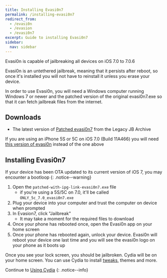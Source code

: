 ```yaml
---
title: Installing Evasi0n7
permalink: /installing-evasi0n7
redirect_from:
  - /evasi0n
  - /evasion
  - /evasi0n7
excerpt: Guide to installing Evasi0n7
sidebar:
  nav: sidebar
---
```


Evasi0n is capable of jailbreaking all devices on iOS 7.0 to 7.0.6

Evasi0n is an untethered jailbreak, meaning that it persists after reboot, so once it's installed you will not have to reinstall it unless you erase your device.

In order to use Evasi0n, you will need a Windows computer running Windows 7 or newer and the patched version of the original evasi0n7.exe so that it can fetch jailbreak files from the internet.

<!-- Technically you can run it on Mojave or older but I don't have access to that so I can't write about it -->

## Downloads

- The latest version of [Patched evasi0n7](https://mega.nz/folder/k4FAXCIB#Fk7pxs6ikYzL3YBvAGX5ig/file/1wc0HZgQ) from the Legacy JB Archive

If you are using an iPhone 5S or 5C on iOS 7.0 (Build 11A466) you will need [this version of evasi0n](https://mega.nz/folder/k4FAXCIB#Fk7pxs6ikYzL3YBvAGX5ig/file/Z1MC2ZaS) instead of the one above
## Installing Evasi0n7

If your device has been OTA updated to its current version of iOS 7, you may encounter a bootloop
{: .notice--warning}


1. Open the `patched-with-ipg-link-evasi0n7.exe` file
   - if you're using a 5S/5C on 7.0, it'll be called `ONLY_5c_7.0_evasi0n7.exe`
1. Plug your device into your computer and trust the computer on device when prompted
1. In Evasion7, click "Jailbreak"
   - It may take a moment for the required files to download
1. Once your phone has rebooted once, open the Evasi0n app on your home screen
1. Once your phone has rebooted again, unlock your device. Evasi0n will reboot your device one last time and you will see the evasi0n logo on your phone as it boots up

Once you see your lock screen, you should be jailbroken. Cydia will be on your home screen. You can use Cydia to install [tweaks](faq#tweaks), themes and more.

Continue to [Using Cydia](using-cydia)
{: .notice--info}
